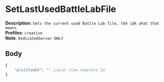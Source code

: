 # SetLastUsedBattleLabFile

**Description**: `Sets the current used Battle Lab file, tbh idk what that means` \
**Profiles**: `creative` \
**Note**: `DedicatedServer ONLY`

## Body
```js
{
    "plotItemId": "" //plot item template Id
}
```
